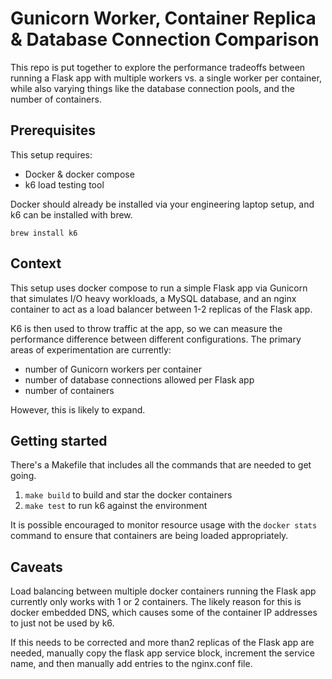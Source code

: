 # Gunicorn Worker, Container Replica & Database Connection Comparison

This repo is put together to explore the performance tradeoffs between running a Flask app with multiple workers vs. a single worker per container, while also varying things like the database connection pools, and the number of containers.

## Prerequisites

This setup requires:

- Docker & docker compose
- k6 load testing tool

Docker should already be installed via your engineering laptop setup, and k6 can be installed with brew.

```
brew install k6
```

## Context

This setup uses docker compose to run a simple Flask app via Gunicorn that simulates I/O heavy workloads, a MySQL database, and an nginx container to act as a load balancer between 1-2 replicas of the Flask app.

K6 is then used to throw traffic at the app, so we can measure the performance difference between different configurations. The primary areas of experimentation are currently:

- number of Gunicorn workers per container
- number of database connections allowed per Flask app
- number of containers

However, this is likely to expand.

## Getting started

There's a Makefile that includes all the commands that are needed to get going.

1. ```make build``` to build and star the docker containers
2. ```make test``` to run k6 against the environment

It is possible encouraged to monitor resource usage with the ```docker stats``` command to ensure that containers are being loaded appropriately.

## Caveats

Load balancing between multiple docker containers running the Flask app currently only works with 1 or 2 containers. The likely reason for this is docker embedded DNS, which causes some of the container IP addresses to just not be used by k6.

If this needs to be corrected and more than2 replicas of the Flask app are needed, manually copy the flask app service block, increment the service name, and then manually add entries to the nginx.conf file.